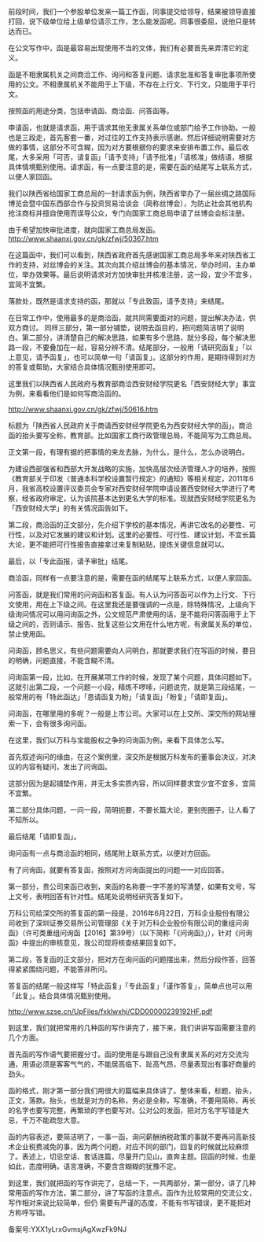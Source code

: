 前段时间，我们一个参股单位发来一篇工作函，同事提交给领导，结果被领导直接打回，说下级单位给上级单位请示工作，怎么能发函呢。同事很委屈，说他只是转达而已。

在公文写作中，函是最容易出现使用不当的文体，我们有必要首先来弄清它的定义。

函是不相隶属机关之间商洽工作、询问和答复问题、请求批准和答复审批事项所使用的公文。不相隶属机关不能用于上下级，不存在上行文、下行文，只能用于平行文。

按照函的用途分类，包括申请函、商洽函、问答函等。

申请函，也就是请求函，用于请求其他无隶属关系单位或部门给予工作协助。一般也是三段走，首先客套一番，对过往的工作支持表示感谢。然后详细说明需要对方做的事情，这部分不可含糊，因为对方要根据你的要求来安排布置工作。最后收尾，大多采用「可否，请复函」「请予支持」「请予批准」「请核准」做结语，根据具体情境甄别使用。请求函，有一点要注意的是，需要在函的结尾写上联系方式，以便人家回函。

我们以陕西省给国家工商总局的一封请求函为例，陕西省举办了一届丝绸之路国际博览会暨中国东西部合作与投资贸易洽谈会（简称丝博会），为防止社会其他机构抢注商标并擅自使用而误导公众，专门向国家工商总局申请了丝博会会标注册。

由于希望加快审批进度，就向国家工商总局发函。<http://www.shaanxi.gov.cn/gk/zfwj/50367.htm>

在这篇函中，我们可以看到，陕西省政府首先感谢国家工商总局多年来对陕西省工作的支持，对丝博会的关注。其次向其介绍丝博会的基本情况，举办时间，主办单位，举办效果等。最后说明请求对方加快审批并核准注册，这一段，宜少不宜多，宜简不宜繁。

落款处，既然是请求支持的函，那就以「专此致函，请予支持」来结尾。

在日常工作中，使用最多的是商洽函，就共同需要面对的问题，提出解决办法，供双方商讨。 同样三部分，第一部分铺垫，说明去函目的，把问题简洁明了说明白。第二部分，讲清楚自己的解决思路，如果有多个思路，就分多段，每个解决思路一段，不要叠加在一起，容易分辨不清。结尾部分，一般用「请研究函复」「以上意见，请予函复」，也可以简单一句「请函复」。这部分的作用，是期待得到对方的答复或帮助，大家结合具体情况甄别使用即可。

这里我们以陕西省人民政府与教育部商洽西安财经学院更名「西安财经大学」事宜为例，来看看他们是如何写商洽函的。

<http://www.shaanxi.gov.cn/gk/zfwj/50616.htm>

标题为「陕西省人民政府关于商请西安财经学院更名为西安财经大学的函」。商洽函的抬头要写全称，教育部。比如国家工商行政管理总局，不能简写为工商总局。

正文第一段，有理有据的把事情的来龙去脉，为什么，是什么，怎么办说明白。

为建设西部强省和西部大开发战略的实施，加快高层次经济管理人才的培养，按照《教育部关于印发〈普通本科学校设置暂行规定〉的通知》等相关规定，2011年6月，我省高校设置评议委员会专家对西安财经学院申请设置西安财经大学进行了考察，经省政府审定，认为该院基本达到更名大学的标准。现就西安财经学院更名为「西安财经大学」的有关情况函告如下。

第二段，商洽函的正文部分，先介绍下学校的基本情况，再讲它改名的必要性、可行性，以及对它发展的建议和计划。这里的必要性、可行性、建议计划，不宜长篇大论，更不能把可行性报告直接拿过来复制粘贴，提炼关键信息就可以。

最后，以「专此函报，请予审批」结尾。

商洽函，同样有一点要注意的是，需要在函的结尾写上联系方式，以便人家回函。

问答函，就是我们常用的问询函和答复函。有人认为问答函可以作为上行文、下行文使用，用在上下级之间。在这里我还是要强调的一点是，除特殊情况，上级向下级询问情况可以用问询函之外，公文规范严肃使用的话，是不能将问答函用于上下级之间的，否则请示、报告、批复这些公文用在什么地方呢，有隶属关系的单位，禁止使用函。

问询函，顾名思义，有些问题需要向人问明白，那就要求我们在写函的时候，要目的明确，问题直接，不能含糊不清。

问询函第一段，比如，在开展某项工作的时候，发现了某个问题，具体问题如下。这就引出第二段，一个问题一小段，精炼不啰嗦，问题说完，就是第三段结尾，一般常用的有「特此函达」「恳请函复为盼」「请复函」「盼复」「请即复函」。

问询函，在哪里用的多呢？一般是上市公司。大家可以在上交所、深交所的网站搜索一下，会有很多询问函。

在这里，我们以万科与宝能股权之争的问询函为例，来看下具体怎么写。

首先叙述询问的缘由，在这个案例里，深交所是根据万科发布的董事会决议，对决议的内容有疑问，发出了问询函。

这部分因为是起铺垫作用，并无太多实质内容，所以同样要求宜少宜不宜多，宜简不宜繁。

第二部分具体问题，一问一段，简明扼要，不要长篇大论，更别兜圈子，让人看了不知所以。

最后结尾「请即复函」。

询问函有一点与商洽函的相同，结尾附上联系方式，以便对方回函。

有了问询函，就要有答复函，按照对方问询函提出的问题一一对应回答。

第一部分，贵公司来函已收到，来函的名称要一字不差的写清楚，如果有文号，写上文号，表明回答有针对性。结尾处说明经研究答复如下。

万科公司给深交所的答复函的第一段是，2016年6月22日，万科企业股份有限公司收到了深圳证券交易所公司管理部《关于对万科企业股份有限公司的重组问询函》（许可类重组问询函【2016】第39号）（以下简称「《问询函》」），针对《问询函》中提出的审核意见，我公司现将核查结果回复如下。

第二段，答复函的正文部分，把对方在询问函的问题摆出来，然后分段作答，回答得紧紧围绕问题，不能答非所问。

答复函的结尾一般这样写「特此函复」「专此函复」「谨作答复」，简单点也可以用「此复」。结合具体情况甄别使用。

<http://www.szse.cn/UpFiles/fxklwxhj/CDD00000239192HF.pdf>

到这里，我们就把常用的几种函的写作讲完了，接下来，我们讲讲写函需要注意的几个方面。

首先函的写作语气要把握分寸。函的使用是与跟自己没有隶属关系的对方交流沟通，用语必须是客客气气的，不能居高临下、趾高气昂，尽量表现出有事好商量的劲头。

函的格式，刚才第一部分我们用很大的篇幅来具体讲了。整体来看，标题，抬头，正文，落款。抬头，也就是对方的名称，务必是全称，写准确，不要用简称，再长的名字也要写完整，再繁琐的字也要写对。公对公的发函，把对方名字写错是大忌，千万不能疏忽大意。

函的内容表述，要简洁明了，一事一函，询问薪酬纳税政策的事就不要再问高新技术企业税费减免的事，因为两个问题，对应不同的部门，回复的时候就比较麻烦了。表述上，切忌空话、套话连篇，尽量开门见山，直奔主题。回函的时候，也是如此，态度明确，语言准确，不要含含糊糊的犹豫不定。

到这里，我们就把函的写作讲完了，总结一下，一共两部分，第一部分，讲了几种常用函的写作方法，第二部分，讲了写函的注意点。函作为比较常用的交流公文，写作相对来说比较简单，但仍 需要有严谨的态度，不能有书写错误，更不能把对方称呼写错。

备案号:YXX1yLrxGvmsjAgXwzFk9NJ